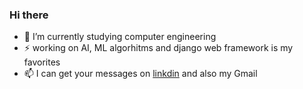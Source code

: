 ### Hi there

<!--
**hosseinbahak/hosseinbahak** is a ✨ _special_ ✨ repository because its `README.md` (this file) appears on your GitHub profile.

Here are some ideas to get you started:

- 🔭 I’m currently working on ...- 💬 Ask me about ...- 👯 I’m looking to collaborate on ...
- 🤔 I’m looking for help with ...
-->
- 🌱 I’m currently studying computer engineering 
- ⚡ working on AI, ML algorhitms and django web framework is my favorites
- 📫 I can get your messages on [linkdin](https://www.linkedin.com/in/hosseinbahak/) and also my Gmail
